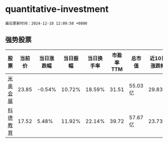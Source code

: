 # quantitative-investment

`最后更新时间：2024-12-18 12:09:58 +0800`

## 强势股票

|股票|当前价|当日涨跌幅|当日振幅|当日换手率|市盈率TTM|总市值|近10日涨跌幅|
|----|----|----|----|----|----|----|----|
|[米奥会展](https://xueqiu.com/S/SZ300795)|23.85|-0.54%|10.72%|18.59%|31.51|55.03亿|29.83%|
|[科德教育](https://xueqiu.com/S/SZ300192)|17.52|5.48%|11.92%|22.14%|39.72|57.67亿|23.73%|

